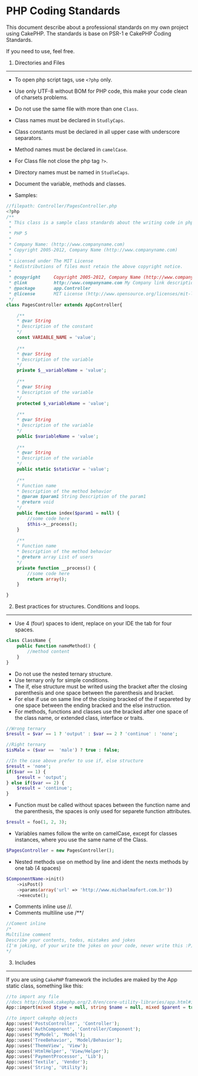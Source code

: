 PHP Coding Standards
====================

This document describe about a professional standards on my own project using CakePHP. 
The standards is base on PSR-1 e CakePHP Coding Standards.

If you need to use, feel free.

1. Directories and Files
-----------

- To open php script tags, use `<?php` only.

- Use only UTF-8 without BOM for PHP code, this make your code clean of charsets problems.

- Do not use the same file with more than one `Class`.

- Class names must be declared in `StudlyCaps`.

- Class constants must be declared in all upper case with underscore separators.

- Method names must be declared in `camelCase`.

- For Class file not close the php tag `?>`.

- Directory names must be named in `StudleCaps`.

- Document the variable, methods and classes.

- Samples:

```php
//filepath: Controller/PagesController.php
<?php
/**
 * This class is a sample class standards about the writing code in php.
 *
 * PHP 5
 *
 * Company Name: (http://www.companyname.com)
 * Copyright 2005-2012, Company Name (http://www.companyname.com)
 *
 * Licensed under The MIT License
 * Redistributions of files must retain the above copyright notice.
 *
 * @copyright     Copyright 2005-2012, Company Name (http://www.companyname.com)
 * @link          http://www.companyname.com My Company link description
 * @package       app.Controller
 * @license       MIT License (http://www.opensource.org/licenses/mit-license.php)
 */
class PagesController extends AppController{

    /**
    * @var String
    * Description of the constant
    */
    const VARIABLE_NAME = 'value';
    
    /**
    * @var String
    * Description of the variable
    */
    private $__variableName = 'value';
    
    /**
    * @var String
    * Description of the variable
    */
    protected $_variableName = 'value';
    
    /**
    * @var String
    * Description of the variable
    */
    public $variableName = 'value';
    
    /**
    * @var String
    * Description of the variable
    */
    public static $staticVar = 'value';
    
    /**
    * Function name
    * Description of the method behavior
    * @param $param1 String Description of the param1
    * @return void
    */
    public function index($param1 = null) {
        //some code here
        $this->__process();
    }
  
    /**
    * Function name
    * Description of the method behavior
    * @return array List of users
    */
    private function __process() {
        //some code here
        return array();
    }

}
```

2. Best practices for structures. Conditions and loops.
----------

- Use 4 (four) spaces to ident, replace on your IDE the tab for four spaces.

```php
class ClassName {
    public function nameMethod() {
        //method content
    }
}
````

- Do not use the nested ternary structure.
- Use ternary only for simple conditions.
- The if, else structure must be writed using the bracket after the closing parenthesis and one space between the parenthesis and bracket.
- For else if use on same line of the closing bracked of the if separeted by one space between the ending bracked and the else instruction.
- For methods, functions and classes use the bracked after one space of the class name, or extended class, interface or traits.

```php
//Wrong ternary
$result = $var == 1 ? 'output' : $var == 2 ? 'continue' : 'none';

//Right ternary
$isMale = ($var ==  'male') ? true : false;

//In the case above prefer to use if, else structure
$result = 'none';
if($var == 1) {
    $result = 'output';
} else if($var == 2) {
    $result = 'continue';
}
```

- Function must be called without spaces between the function name and the parenthesis, the spaces is only used for separete function attributes.

```php
$result = foo(1, 2, 3);
```

- Variables names follow the write on camelCase, except for classes instances, where you use the same name of the Class.

```php
$PagesController = new PagesController();
```

- Nested methods use on method by line and ident the nexts methods by one tab (4 spaces)

```php
$ComponentName->init()
    ->isPost()
    ->params(array('url' => 'http://www.michaelmafort.com.br'))
    ->execute();
```

- Comments inline use //.
- Comments multiline use /**/

```php
//Coment inline
/*
Multiline comment
Describe your contents, todos, mistakes and jokes 
(I'm joking, of your write the jokes on your code, never write this :P)
*/
```

3. Includes
-----------

If you are using `CakePHP` framework the includes are maked by the App static class, something like this:

```php
//to import any file
//docs http://book.cakephp.org/2.0/en/core-utility-libraries/app.html#including-files-with-app-import
App::import(mixed $type = null, string $name = null, mixed $parent = true, array $search = array(), string $file = null, boolean $return = false);

//to import cakephp objects
App::uses('PostsController', 'Controller');
App::uses('AuthComponent', 'Controller/Component');
App::uses('MyModel', 'Model');
App::uses('TreeBehavior', 'Model/Behavior');
App::uses('ThemeView', 'View');
App::uses('HtmlHelper', 'View/Helper');
App::uses('PaymentProcessor', 'Lib');
App::uses('Textile', 'Vendor');
App::uses('String', 'Utility');
```

